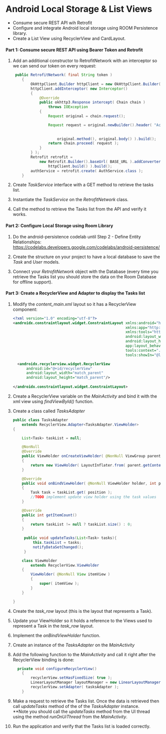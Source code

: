 # Android Local Storage & List Views
* Consume secure REST API wih Retrofit
* Configure and integrate Android local storage using ROOM Persistence library.
* Create a List View using RecyclerView and CardLayout.


#### Part 1: Consume secure REST API using Bearer Token and Retrofit

1) Add an additional constructor to RetrofitNetwork with an interceptor so we can send our token on every request:

    ```java
     public RetrofitNetwork( final String token )
        {
            OkHttpClient.Builder httpClient = new OkHttpClient.Builder();
            httpClient.addInterceptor( new Interceptor()
            {
                @Override
                public okhttp3.Response intercept( Chain chain )
                    throws IOException
                {
                    Request original = chain.request();
    
                    Request request = original.newBuilder().header( "Accept", "application/json" ).header( "Authorization",
                                                                                                           "Bearer "
                                                                                                               + token ).method(
                        original.method(), original.body() ).build();
                    return chain.proceed( request );
                }
            } );
            Retrofit retrofit =
                new Retrofit.Builder().baseUrl( BASE_URL ).addConverterFactory( GsonConverterFactory.create() ).client(
                    httpClient.build() ).build();
            authService = retrofit.create( AuthService.class );
        }

    ```

2) Create *TaskService* interface with a GET method to retrieve the tasks list.

3) Instantiate the *TaskService* on the *RetrofitNetwork* class.

4) Call the method to retrieve the Tasks list from the API and verify it works.

#### Part 2: Configure Local Storage using Room Library

1) Do the android-persistence codelab until Step 2 - Define Entity Relationships:
https://codelabs.developers.google.com/codelabs/android-persistence/

2) Create the structure on your project to have a local database to save the *Task* and *User* models.

3) Connect your *RetrofitNetwork* object with the Database (every time you retrieve the Tasks list you should store the data on the Room Database for offline support).  


#### Part 3: Create a RecyclerView and Adapter to display the Tasks list

1) Modify the *content_main.xml* layout so it has a RecyclerView component:

    ```xml
    <?xml version="1.0" encoding="utf-8"?>
    <androidx.constraintlayout.widget.ConstraintLayout xmlns:android="http://schemas.android.com/apk/res/android"
                                                       xmlns:app="http://schemas.android.com/apk/res-auto"
                                                       xmlns:tools="http://schemas.android.com/tools"
                                                       android:layout_width="match_parent"
                                                       android:layout_height="match_parent"
                                                       app:layout_behavior="@string/appbar_scrolling_view_behavior"
                                                       tools:context=".android.ui.activity.MainActivity"
                                                       tools:showIn="@layout/app_bar_main">
    
      <androidx.recyclerview.widget.RecyclerView
          android:id="@+id/recyclerView"
          android:layout_width="match_parent"
          android:layout_height="match_parent"/>
      
    </androidx.constraintlayout.widget.ConstraintLayout>    
    ```
   
2)  Create a RecyclerView variable on the *MainActivity* and bind it with the xml view using *findViewById()* function.

3) Create a class called *TasksAdapter*

    ```java
    public class TasksAdapter
        extends RecyclerView.Adapter<TasksAdapter.ViewHolder>
    {
    
        List<Task> taskList = null;
    
        @NonNull
        @Override
        public ViewHolder onCreateViewHolder( @NonNull ViewGroup parent, int viewType )
        {
            return new ViewHolder( LayoutInflater.from( parent.getContext() ).inflate( R.layout.task_row, parent, false ) );
        }
    
        @Override
        public void onBindViewHolder( @NonNull ViewHolder holder, int position )
        {
            Task task = taskList.get( position );
            //TODO implement update view holder using the task values
        }
    
        @Override
        public int getItemCount()
        {
            return taskList != null ? taskList.size() : 0;
        }
     
         public void updateTasks(List<Task> tasks){
             this.taskList = tasks;
             notifyDataSetChanged();
         }
    
        class ViewHolder
            extends RecyclerView.ViewHolder
        {
            ViewHolder( @NonNull View itemView )
            {
                super( itemView );
            }
        }
    
    }
    
    ```  
    
4) Create the *task_row* layout (this is the layout that represents a Task).

5) Update your ViewHolder so it holds a reference to the Views used to represent a Task in the *task_row* layout.

5) Implement the *onBindViewHolder* function.

6) Create an instance of the *TasksAdapter* on the *MainActivity*       

7) Add the following function to the *MainActivity* and call it right after the RecyclerView binding is done:

    ```java
      private void configureRecyclerView()
        {
            recyclerView.setHasFixedSize( true );
            LinearLayoutManager layoutManager = new LinearLayoutManager( this );
            recyclerView.setAdapter( tasksAdapter );
        }
    
    ```
8) Make a request to retrieve the Tasks list. Once the data is retrieved then call *updateTasks* method of the of the *TasksAdapter* instance.     
    **Note you should call the *updateTasks* method from the UI thread using the method *runOnUiThread* from the *MainActivity*.
    
9) Run the application and verify that the Tasks list is loaded correctly.    